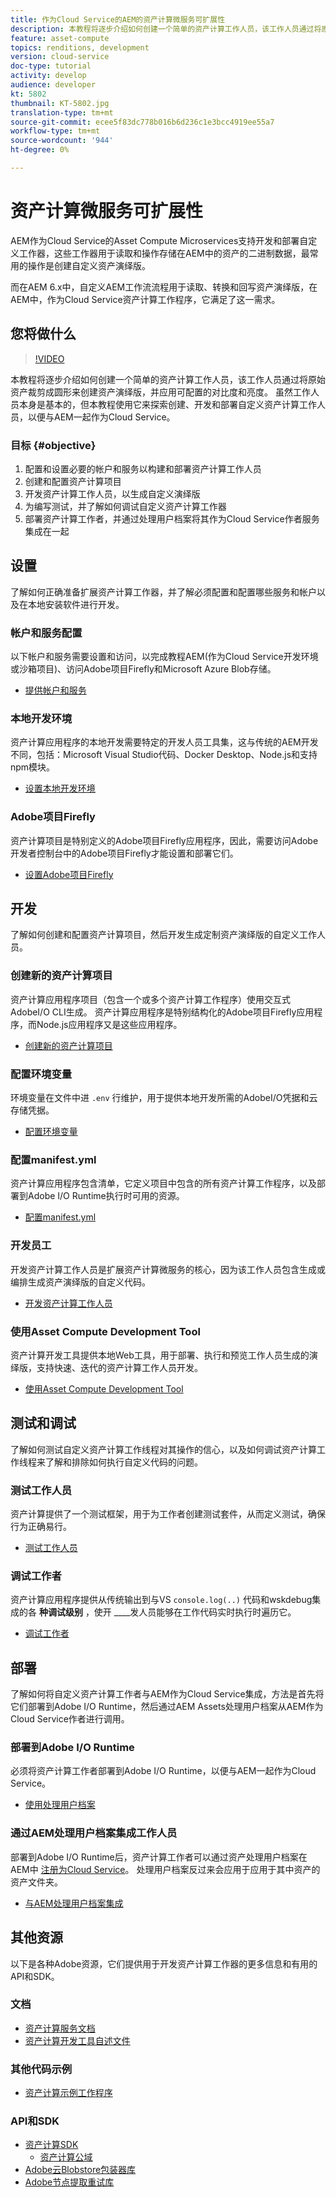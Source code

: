 ```yaml
---
title: 作为Cloud Service的AEM的资产计算微服务可扩展性
description: 本教程将逐步介绍如何创建一个简单的资产计算工作人员，该工作人员通过将原始资产裁剪成圆形来创建资产演绎版，并应用可配置的对比度和亮度。 虽然工作人员本身是基本的，但本教程使用它来探索创建、开发和部署自定义资产计算工作人员，以便与AEM一起作为Cloud Service。
feature: asset-compute
topics: renditions, development
version: cloud-service
doc-type: tutorial
activity: develop
audience: developer
kt: 5802
thumbnail: KT-5802.jpg
translation-type: tm+mt
source-git-commit: ecee5f83dc778b016b6d236c1e3bcc4919ee55a7
workflow-type: tm+mt
source-wordcount: '944'
ht-degree: 0%

---
```



# 资产计算微服务可扩展性

AEM作为Cloud Service的Asset Compute Microservices支持开发和部署自定义工作器，这些工作器用于读取和操作存储在AEM中的资产的二进制数据，最常用的操作是创建自定义资产演绎版。

而在AEM 6.x中，自定义AEM工作流流程用于读取、转换和回写资产演绎版，在AEM中，作为Cloud Service资产计算工作程序，它满足了这一需求。

## 您将做什么

>[!VIDEO](https://video.tv.adobe.com/v/40965?quality=12&learn=on)

本教程将逐步介绍如何创建一个简单的资产计算工作人员，该工作人员通过将原始资产裁剪成圆形来创建资产演绎版，并应用可配置的对比度和亮度。 虽然工作人员本身是基本的，但本教程使用它来探索创建、开发和部署自定义资产计算工作人员，以便与AEM一起作为Cloud Service。

### 目标 {#objective}

1. 配置和设置必要的帐户和服务以构建和部署资产计算工作人员
1. 创建和配置资产计算项目
1. 开发资产计算工作人员，以生成自定义演绎版
1. 为编写测试，并了解如何调试自定义资产计算工作器
1. 部署资产计算工作者，并通过处理用户档案将其作为Cloud Service作者服务集成在一起

## 设置

了解如何正确准备扩展资产计算工作器，并了解必须配置和配置哪些服务和帐户以及在本地安装软件进行开发。

### 帐户和服务配置

以下帐户和服务需要设置和访问，以完成教程AEM(作为Cloud Service开发环境或沙箱项目)、访问Adobe项目Firefly和Microsoft Azure Blob存储。

+ [提供帐户和服务](./set-up/accounts-and-services.md)

### 本地开发环境

资产计算应用程序的本地开发需要特定的开发人员工具集，这与传统的AEM开发不同，包括：Microsoft Visual Studio代码、Docker Desktop、Node.js和支持npm模块。

+ [设置本地开发环境](./set-up/development-environment.md)

### Adobe项目Firefly

资产计算项目是特别定义的Adobe项目Firefly应用程序，因此，需要访问Adobe开发者控制台中的Adobe项目Firefly才能设置和部署它们。

+ [设置Adobe项目Firefly](./set-up/firefly.md)

## 开发

了解如何创建和配置资产计算项目，然后开发生成定制资产演绎版的自定义工作人员。

### 创建新的资产计算项目

资产计算应用程序项目（包含一个或多个资产计算工作程序）使用交互式AdobeI/O CLI生成。 资产计算应用程序是特别结构化的Adobe项目Firefly应用程序，而Node.js应用程序又是这些应用程序。

+ [创建新的资产计算项目](./develop/project.md)

### 配置环境变量

环境变量在文件中进 `.env` 行维护，用于提供本地开发所需的AdobeI/O凭据和云存储凭据。

+ [配置环境变量](./develop/environment-variables.md)

### 配置manifest.yml

资产计算应用程序包含清单，它定义项目中包含的所有资产计算工作程序，以及部署到Adobe I/O Runtime执行时可用的资源。

+ [配置manifest.yml](./develop/manifest.md)

### 开发员工

开发资产计算工作人员是扩展资产计算微服务的核心，因为该工作人员包含生成或编排生成资产演绎版的自定义代码。

+ [开发资产计算工作人员](./develop/worker.md)

### 使用Asset Compute Development Tool

资产计算开发工具提供本地Web工具，用于部署、执行和预览工作人员生成的演绎版，支持快速、迭代的资产计算工作人员开发。

+ [使用Asset Compute Development Tool](./develop/development-tool.md)

## 测试和调试

了解如何测试自定义资产计算工作线程对其操作的信心，以及如何调试资产计算工作线程来了解和排除如何执行自定义代码的问题。

### 测试工作人员

资产计算提供了一个测试框架，用于为工作者创建测试套件，从而定义测试，确保行为正确易行。

+ [测试工作人员](./test-debug/test.md)

### 调试工作者

资产计算应用程序提供从传统输出到与VS `console.log(..)` 代码和wskdebug集成的各 __种调试级别__ ，使开 ____&#x200B;发人员能够在工作代码实时执行时遍历它。

+ [调试工作者](./test-debug/debug.md)

## 部署

了解如何将自定义资产计算工作者与AEM作为Cloud Service集成，方法是首先将它们部署到Adobe I/O Runtime，然后通过AEM Assets处理用户档案从AEM作为Cloud Service作者进行调用。

### 部署到Adobe I/O Runtime

必须将资产计算工作者部署到Adobe I/O Runtime，以便与AEM一起作为Cloud Service。

+ [使用处理用户档案](./deploy/runtime.md)

### 通过AEM处理用户档案集成工作人员

部署到Adobe I/O Runtime后，资产计算工作者可以通过资产处理用户档案在AEM中 [注册为Cloud Service](../../assets/configuring/processing-profiles.md)。 处理用户档案反过来会应用于应用于其中资产的资产文件夹。

+ [与AEM处理用户档案集成](./deploy/processing-profiles.md)

## 其他资源

以下是各种Adobe资源，它们提供用于开发资产计算工作器的更多信息和有用的API和SDK。

### 文档

+ [资产计算服务文档](https://docs.adobe.com/content/help/en/asset-compute/using/extend/understand-extensibility.html)
+ [资产计算开发工具自述文件](https://github.com/adobe/asset-compute-devtool)

### 其他代码示例

+ [资产计算示例工作程序](https://github.com/adobe/asset-compute-example-workers)

### API和SDK

+ [资产计算SDK](https://github.com/adobe/asset-compute-sdk)
   + [资产计算公域](https://github.com/adobe/asset-compute-commons)
+ [Adobe云Blobstore包装器库](https://github.com/adobe/node-cloud-blobstore-wrapper)
+ [Adobe节点提取重试库](https://github.com/adobe/node-fetch-retry)
